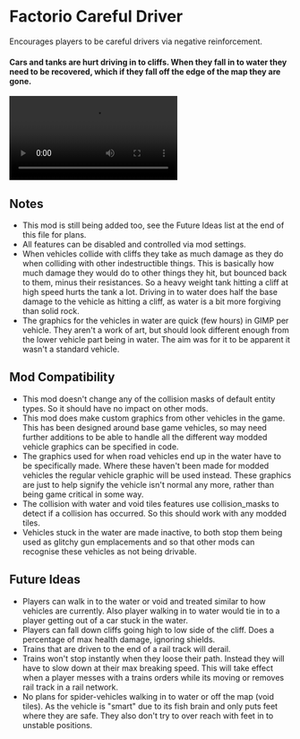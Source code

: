 # Factorio Careful Driver



Encourages players to be careful drivers via negative reinforcement.



#### Cars and tanks are hurt driving in to cliffs. When they fall in to water they need to be recovered, which if they fall off the edge of the map they are gone.

![Car & Tanks Demo 3](https://thumbs.gfycat.com/TameEquatorialLangur-mobile.mp4)



Notes
-----

- This mod is still being added too, see the Future Ideas list at the end of this file for plans.
- All features can be disabled and controlled via mod settings.
- When vehicles collide with cliffs they take as much damage as they do when colliding with other indestructible things. This is basically how much damage they would do to other things they hit, but bounced back to them, minus their resistances. So a heavy weight tank hitting a cliff at high speed hurts the tank a lot. Driving in to water does half the base damage to the vehicle as hitting a cliff, as water is a bit more forgiving than solid rock.
- The graphics for the vehicles in water are quick (few hours) in GIMP per vehicle. They aren't a work of art, but should look different enough from the lower vehicle part being in water. The aim was for it to be apparent it wasn't a standard vehicle.



Mod Compatibility
-----------------

- This mod doesn't change any of the collision masks of default entity types. So it should have no impact on other mods.
- This mod does make custom graphics from other vehicles in the game. This has been designed around base game vehicles, so may need further additions to be able to handle all the different way modded vehicle graphics can be specified in code.
- The graphics used for when road vehicles end up in the water have to be specifically made. Where these haven't been made for modded vehicles the regular vehicle graphic will be used instead. These graphics are just to help signify the vehicle isn't normal any more, rather than being game critical in some way.
- The collision with water and void tiles features use collision_masks to detect if a collision has occurred. So this should work with any modded tiles.
- Vehicles stuck in the water are made inactive, to both stop them being used as glitchy gun emplacements and so that other mods can recognise these vehicles as not being drivable.



Future Ideas
------------

- Players can walk in to the water or void and treated similar to how vehicles are currently. Also player walking in to water would tie in to a player getting out of a car stuck in the water.
- Players can fall down cliffs going high to low side of the cliff. Does a percentage of max health damage, ignoring shields.
- Trains that are driven to the end of a rail track will derail.
- Trains won't stop instantly when they loose their path. Instead they will have to slow down at their max breaking speed. This will take effect when a player messes with a trains orders while its moving or removes rail track in a rail network.
- No plans for spider-vehicles walking in to water or off the map (void tiles). As the vehicle is "smart" due to its fish brain and only puts feet where they are safe. They also don't try to over reach with feet in to unstable positions.